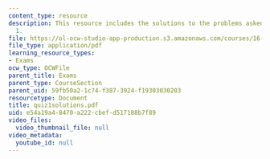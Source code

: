 ```yaml
---
content_type: resource
description: This resource includes the solutions to the problems asked in the quiz
  1.
file: https://ol-ocw-studio-app-production.s3.amazonaws.com/courses/16-423j-aerospace-biomedical-and-life-support-engineering-spring-2006/e54a19a48470a222cbefd517188b7f89_quiz1solutions.pdf
file_type: application/pdf
learning_resource_types:
- Exams
ocw_type: OCWFile
parent_title: Exams
parent_type: CourseSection
parent_uid: 59fb50a2-1c74-f387-3924-f19303030203
resourcetype: Document
title: quiz1solutions.pdf
uid: e54a19a4-8470-a222-cbef-d517188b7f89
video_files:
  video_thumbnail_file: null
video_metadata:
  youtube_id: null
---
```

